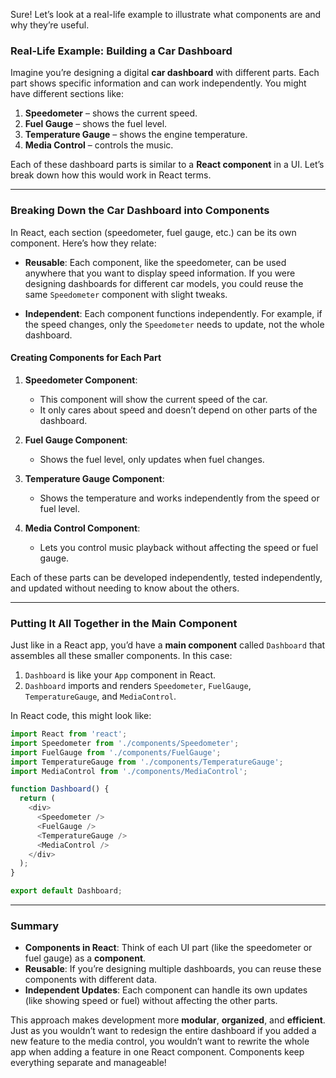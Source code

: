 Sure! Let’s look at a real-life example to illustrate what components are and why they’re useful.

### Real-Life Example: Building a Car Dashboard

Imagine you’re designing a digital **car dashboard** with different parts. Each part shows specific information and can work independently. You might have different sections like:

1. **Speedometer** – shows the current speed.
2. **Fuel Gauge** – shows the fuel level.
3. **Temperature Gauge** – shows the engine temperature.
4. **Media Control** – controls the music.

Each of these dashboard parts is similar to a **React component** in a UI. Let’s break down how this would work in React terms.

---

### Breaking Down the Car Dashboard into Components

In React, each section (speedometer, fuel gauge, etc.) can be its own component. Here’s how they relate:

- **Reusable**: Each component, like the speedometer, can be used anywhere that you want to display speed information. If you were designing dashboards for different car models, you could reuse the same `Speedometer` component with slight tweaks.
  
- **Independent**: Each component functions independently. For example, if the speed changes, only the `Speedometer` needs to update, not the whole dashboard.

#### Creating Components for Each Part

1. **Speedometer Component**:
   - This component will show the current speed of the car.
   - It only cares about speed and doesn’t depend on other parts of the dashboard.

2. **Fuel Gauge Component**:
   - Shows the fuel level, only updates when fuel changes.

3. **Temperature Gauge Component**:
   - Shows the temperature and works independently from the speed or fuel level.

4. **Media Control Component**:
   - Lets you control music playback without affecting the speed or fuel gauge.

Each of these parts can be developed independently, tested independently, and updated without needing to know about the others.

---

### Putting It All Together in the Main Component

Just like in a React app, you’d have a **main component** called `Dashboard` that assembles all these smaller components. In this case:

1. `Dashboard` is like your `App` component in React.
2. `Dashboard` imports and renders `Speedometer`, `FuelGauge`, `TemperatureGauge`, and `MediaControl`.

In React code, this might look like:

```javascript
import React from 'react';
import Speedometer from './components/Speedometer';
import FuelGauge from './components/FuelGauge';
import TemperatureGauge from './components/TemperatureGauge';
import MediaControl from './components/MediaControl';

function Dashboard() {
  return (
    <div>
      <Speedometer />
      <FuelGauge />
      <TemperatureGauge />
      <MediaControl />
    </div>
  );
}

export default Dashboard;
```

---

### Summary

- **Components in React**: Think of each UI part (like the speedometer or fuel gauge) as a **component**.
- **Reusable**: If you’re designing multiple dashboards, you can reuse these components with different data.
- **Independent Updates**: Each component can handle its own updates (like showing speed or fuel) without affecting the other parts.

This approach makes development more **modular**, **organized**, and **efficient**. Just as you wouldn’t want to redesign the entire dashboard if you added a new feature to the media control, you wouldn’t want to rewrite the whole app when adding a feature in one React component. Components keep everything separate and manageable!